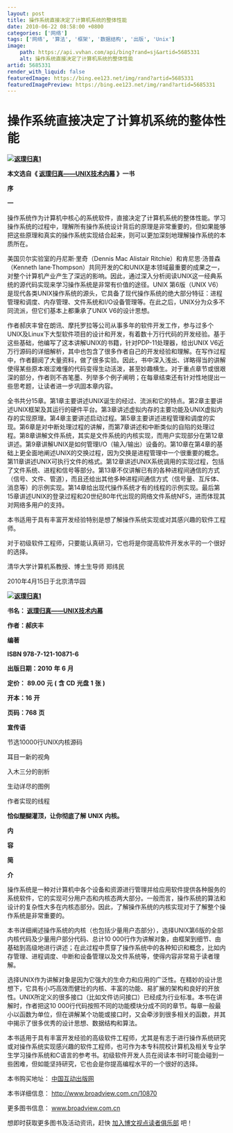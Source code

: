 ```yaml
---
layout: post
title: 操作系统直接决定了计算机系统的整体性能
date: 2010-06-22 08:58:00 +0800
categories: ['网络']
tags: ['网络', '算法', '框架', '数据结构', '出版', 'Unix']
image:
    path: https://api.vvhan.com/api/bing?rand=sj&artid=5685331
    alt: 操作系统直接决定了计算机系统的整体性能
artid: 5685331
render_with_liquid: false
featuredImage: https://bing.ee123.net/img/rand?artid=5685331
featuredImagePreview: https://bing.ee123.net/img/rand?artid=5685331
---
```


# 操作系统直接决定了计算机系统的整体性能

**[![返璞归真1](http://hi.csdn.net/attachment/201006/22/0_12771682574K77.gif "返璞归真1")](http://hi.csdn.net/attachment/201006/22/0_12771682567u0V.gif)**

**本文选自《
[返璞归真——UNIX技术内幕](http://www.broadview.com.cn/10871)
》一书**

**序**

**一**

操作系统作为计算机中核心的系统软件，直接决定了计算机系统的整体性能。学习操作系统的过程中，理解所有操作系统设计背后的原理是非常重要的，但如果能够把这些原理和真实的操作系统实现结合起来，则可以更加深刻地理解操作系统的本质所在。

美国贝尔实验室的丹尼斯·里奇（Dennis Mac Alistair Ritchie）和肯尼思·汤普森（Kenneth lane·Thompson）共同开发的C和UNIX是本领域最重要的成果之一，对整个计算机产业产生了深远的影响。因此，通过深入分析阅读UNIX这一经典系统的源代码实现来学习操作系统是非常有价值的途径。UNIX 第6版（UNIX V6）是现代各类UNIX操作系统的源头，它具备了现代操作系统的绝大部分特征：进程管理和调度、内存管理、文件系统和I/O设备管理等。在此之后，UNIX分为众多不同流派，但它们基本上都秉承了UNIX V6的设计思想。

作者郝庆丰曾在朗讯、摩托罗拉等公司从事多年的软件开发工作，参与过多个UNIX及Linux下大型软件项目的设计和开发，有着数十万行代码的开发经验。基于这些基础，他编写了这本讲解UNIX的书籍，针对PDP-11处理器，给出UNIX V6近万行源码的详细解析，其中也包含了很多作者自己的开发经验和理解。在写作过程中，作者翻阅了大量资料，做了很多实验。因此，书中深入浅出、详略得当的讲解使得某些原本艰涩难懂的代码变得生动活泼，甚至妙趣横生。对于重点章节或很艰深的部分，作者则不吝笔墨、列举多个例子阐明；在每章结束还有针对性地提出一些思考题，让读者进一步巩固本章内容。

全书共分15章。第1章主要讲述UNIX诞生的经过、流派和它的特点。第2章主要讲述UNIX框架及其运行的硬件平台。第3章讲述虚拟内存的主要功能及UNIX虚拟内存的实现原理。第4章主要讲述启动过程。第5章主要讲述进程管理和调度的实现。第6章是对中断处理过程的讲解，而第7章讲述和中断类似的自陷的处理过程。第8章讲解文件系统，其实是文件系统的内核实现，而用户实现部分在第12章讲述。第9章讲解UNIX是如何管理I/O（输入/输出）设备的。第10章在第4章的基础上更全面地阐述UNIX的交换过程，因为交换是进程管理中一个很重要的概念。第11章讲述UNIX可执行文件的格式。第12章讲述UNIX系统调用的实现过程，包括了文件系统、进程和信号等部分。第13章不仅讲解已有的各种进程间通信的方式（信号、文件、管道），而且还给出其他多种进程间通信方式（信号量、互斥体、消息等）的示例实现。第14章给出现代操作系统才有的线程的示例实现。最后第15章讲述UNIX的登录过程和20世纪80年代出现的网络文件系统NFS，进而体现其对网络多用户的支持。

本书适用于具有丰富开发经验特别是想了解操作系统实现或对其感兴趣的软件工程师。

对于初级软件工程师，只要能认真研习，它也将是你提高软件开发水平的一个很好的选择。

清华大学计算机系教授、博士生导师 郑纬民

2010年4月15日于北京清华园

**[![返璞归真1](http://hi.csdn.net/attachment/201006/22/0_1277168257xuYC.gif "返璞归真1")](http://hi.csdn.net/attachment/201006/22/0_127716825700Sq.gif)**

**书名：
[返璞归真——UNIX技术内幕](http://www.broadview.com.cn/10871)**

**作者：郝庆丰**

**编著**

**ISBN 978-7-121-10871-6**

**出版日期：2010**
**年**
**6**
**月**

**定价：**
**89.00**
**元**
**(**
**含**
**CD**
**光盘**
**1**
**张**
**)**

**开本：16**
**开**

**页码：768**
**页**

**宣传语**

节选10000行UNIX内核源码

耳目一新的视角

入木三分的剖析

生动详尽的图例

作者实现的线程

**恰似醍醐灌顶，让你彻底了解**
**UNIX**
**内核。**

**内**

**容**

**简**

**介**

操作系统是一种对计算机中各个设备和资源进行管理并给应用软件提供各种服务的系统软件，它的实现可分用户态和内核态两大部分。一般而言，操作系统的算法和设计的复杂性大多在内核态部分。因此，了解操作系统的内核实现对于了解整个操作系统是非常重要的。

本书详细阐述操作系统的内核（也包括少量用户态部分），选择UNIX第6版的全部内核代码及少量用户部分代码、总计10 000行作为讲解对象，由框架到细节、由基础到高级地进行讲述；在此过程中贯穿了操作系统中的各种知识和概念，比如内存管理、进程调度、中断和设备管理以及文件系统等，使得内容非常易于读者理解。

选择UNIX作为讲解对象是因为它强大的生命力和应用的广泛性。在精妙的设计思想下，它具有小巧高效而健壮的内核、丰富的功能、易扩展的架构和良好的开放性。UNIX所定义的很多接口（比如文件访问接口）已经成为行业标准。本书在讲解时，作者把这10 000行代码按照不同的功能模块分成不同的章节。每章一般最小以函数为单位，但在讲解某个功能或接口时，又会牵涉到很多相关的函数，并其中揭示了很多优秀的设计思想、数据结构和算法。

本书适用于具有丰富开发经验的高级软件工程师，尤其是有志于进行操作系统研究或对操作系统实现感兴趣的软件工程师，也可作为本专科院校计算机及相关专业学生学习操作系统和C语言的参考书。初级软件开发人员在阅读本书时可能会碰到一些困难，但如能坚持研究，它也会是你提高编程水平的一个很好的选择。

本书购买地址：
[中国互动出版网](http://www.china-pub.com/196845)

本书详细信息：
<http://www.broadview.com.cn/10870>

更多图书信息：
www.broadview.com.cn

想即时获取更多图书及活动资讯，赶快
[加入博文视点读者俱乐部](http://www.broadview.com.cn/open%20party/club/club.html)
吧！